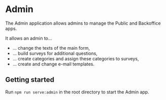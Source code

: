 # Admin

The Admin application allows admins to manage the Public and Backoffice apps.

It allows an admin to...

- ... change the texts of the main form,
- ... build surveys for additional questions,
- ... create categories and assign these categories to surveys,
- ... create and change e-mail templates.

## Getting started

Run `npm run serve:admin` in the root directory to start the Admin app.
